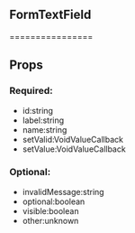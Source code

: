 
## FormTextField
================
## Props


### Required:
 - id:string
 - label:string
 - name:string
 - setValid:VoidValueCallback<boolean>
 - setValue:VoidValueCallback<string>

### Optional:
 - invalidMessage:string
 - optional:boolean
 - visible:boolean
 - other:unknown